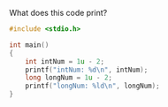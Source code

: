 What does this code print?

```c
#include <stdio.h>

int main()
{
    int intNum = 1u - 2;
    printf("intNum: %d\n", intNum);
    long longNum = 1u - 2;
    printf("longNum: %ld\n", longNum);
}
```

